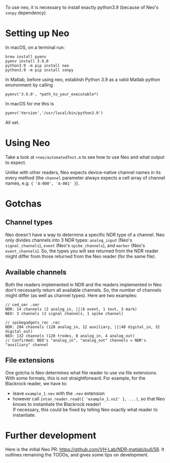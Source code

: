 To use neo, it is necessary to install exactly python3.9 (because of Neo's `sonpy` dependency).

# Setting up Neo

In macOS, on a terminal run:

```
brew install pyenv
pyenv install 3.9.0
python3.9 -m pip install neo
python3.9 -m pip install sonpy
```

In Matlab, before using neo, establish Python 3.9 as a valid Matlab python environment by calling

```
pyenv('3.9.0', *path_to_your_executable*)
```

In macOS for me this is

```
pyenv('Version','/usr/local/bin/python3.9')
```

All set.

# Using Neo

Take a look at `+neo/automatedTest.m` to see how to use Neo and what output to expect.  

Unlike with other readers, Neo expects device-native channel names in its every method (the `channel` parameter always expects a cell array of channel names, e.g. `{ 'A-000', 'A-001' }`).

# Gotchas

## Channel types

Neo doesn't have a way to determine a specific NDR type of a channel. Neo only divides channels into 3 NDR types: `analog_input` (Neo's `signal_channels`), `event` (Neo's `spike_channels`), and `marker` (Neo's `event_channels`). So, the types you will see returned from the NDR reader might differ from those returned from the Neo reader (for the same file).  

## Available channels

Both the readers implemented in NDR and the readers implemented in Neo don't necessarily return all available channels.
So, the number of channels might differ (as well as channel types). Here are two examples:

```
// ced_smr .smr
NDR: 14 channels (2 analog_in, |||8 event, 1 text, 3 mark)
NEO: 3 channels (2 signal channels, 1 spike channel)
```

```
// spikegadgets_rec .rec
NDR: 204 channels (120 analog_in, 12 auxiliary, |||40 digital_in, 32 digital_out)
NEO: 132 channels (120 trodes, 8 analog_in, 4 analog_out)
// Confirmed: NEO's "analog_in", "analog_out" channels = NDR's "auxiliary" channel
```

## File extensions

One gotcha is Neo determines what file reader to use via file extensions.  
With some formats, this is not straightforward. For example, for the Blackrock reader, we have to:
- leave `example_1.nev` with the `.nev` extension
- however call `intan_reader.read({ 'example_1.ns2' }, ...)`,
so that Neo knows to instantiate the Blackrock reader!  
If necessary, this could be fixed by telling Neo exactly what reader to instantiate.

# Further development

Here is the initial Neo PR: https://github.com/VH-Lab/NDR-matlab/pull/56.
It outlines remaining the TODOs, and gives some tips on development.
